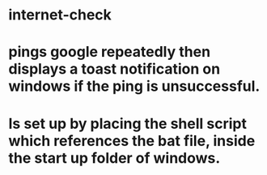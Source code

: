 # internet-check

# pings google repeatedly then displays a toast notification on windows if the ping is unsuccessful.

# Is set up by placing the shell script which references the bat file, inside the start up folder of windows.